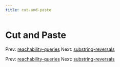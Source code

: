 ```yaml
---
title: cut-and-paste
---
```




# Cut and Paste

Prev:
[reachability-queries](reachability-queries.md)
Next:
[substring-reversals](substring-reversals.md)

Prev:
[reachability-queries](reachability-queries.md)
Next:
[substring-reversals](substring-reversals.md)
